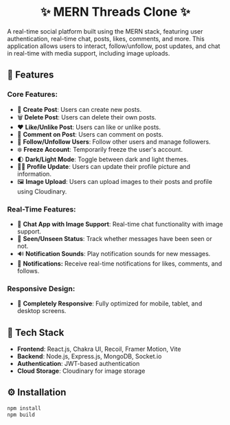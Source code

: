 <h1 align="center">✨ MERN Threads Clone ✨</h1>

A real-time social platform built using the MERN stack, featuring user authentication, real-time chat, posts, likes, comments, and more. This application allows users to interact, follow/unfollow, post updates, and chat in real-time with media support, including image uploads.

## 🚀 Features

### Core Features:

- 📝 **Create Post**: Users can create new posts.
- 🗑️ **Delete Post**: Users can delete their own posts.
- ❤️ **Like/Unlike Post**: Users can like or unlike posts.
- 💬 **Comment on Post**: Users can comment on posts.
- 👥 **Follow/Unfollow Users**: Follow other users and manage followers.
- ❄️ **Freeze Account**: Temporarily freeze the user's account.
- 🌓 **Dark/Light Mode**: Toggle between dark and light themes.
- 🧑‍💻 **Profile Update**: Users can update their profile picture and information.
- 🖼️ **Image Upload**: Users can upload images to their posts and profile using Cloudinary.

### Real-Time Features:

- 💬 **Chat App with Image Support**: Real-time chat functionality with image support.
- 👀 **Seen/Unseen Status**: Track whether messages have been seen or not.
- 🔊 **Notification Sounds**: Play notification sounds for new messages.
- 🔔 **Notifications:** Receive real-time notifications for likes, comments, and follows.

### Responsive Design:

- 📱 **Completely Responsive**: Fully optimized for mobile, tablet, and desktop screens.

## 🔧 Tech Stack

- **Frontend**: React.js, Chakra UI, Recoil, Framer Motion, Vite
- **Backend**: Node.js, Express.js, MongoDB, Socket.io
- **Authentication**: JWT-based authentication
- **Cloud Storage**: Cloudinary for image storage

## ⚙️ Installation

```bash
npm install
npm build
```
